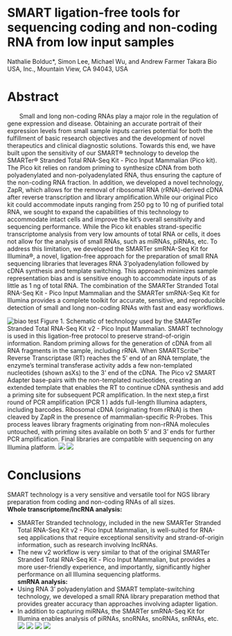 # SMART ligation-free tools for sequencing coding and non-coding RNA from low input samples
Nathalie Bolduc*, Simon Lee, Michael Wu, and Andrew Farmer 
Takara Bio USA, Inc., Mountain View, CA 94043, USA 
# Abstract  
&#8195;&#8195;Small and long non-coding RNAs play a major role in the regulation of gene expression and disease. Obtaining an accurate portrait of their expression levels from small sample inputs carries potential for both the fulfillment of basic research objectives and the development of novel therapeutics and clinical diagnostic solutions. Towards this end, we have built upon the sensitivity of our SMART® technology to develop the SMARTer® Stranded Total RNA-Seq Kit - Pico Input Mammalian (Pico kit). The Pico kit relies on random priming to synthesize cDNA from both polyadenylated and non-polyadenylated RNA, thus ensuring the capture of the non-coding RNA fraction. In addition, we developed a novel technology, ZapR, which allows for the removal of ribosomal RNA (rRNA)-derived cDNA after reverse transcription and library amplification.While our original Pico kit could accommodate inputs ranging from 250 pg to 10 ng of purified total RNA, we sought to expand the capabilities of this technology to accommodate intact cells and improve the kit’s overall sensitivity and sequencing performance. While the Pico kit enables strand-specific transcriptome analysis from very low amounts of total RNA or cells, it does not allow for the analysis of small RNAs, such as miRNAs, piRNAs, etc. To address this limitation, we developed the SMARTer smRNA-Seq Kit for Illumina®, a novel, ligation-free approach for the preparation of small RNA sequencing libraries that leverages RNA 3’polyadenylation followed by cDNA synthesis and template switching. This approach minimizes sample representation bias and is sensitive enough to accommodate inputs of as little as 1 ng of total RNA. The combination of the SMARTer Stranded Total RNA-Seq Kit - Pico Input Mammalian and the SMARTer smRNA-Seq Kit for Illumina provides a complete toolkit for accurate, sensitive, and reproducible detection of small and long non-coding RNAs with fast and easy workflows.

![biao test](http://tianchen2019.cn3v.net/Clontech4.png)
Figure 1. Schematic of technology used by the SMARTer Stranded Total RNA-Seq Kit v2 - Pico Input Mammalian.
SMART technology is used in this ligation-free protocol to preserve strand-of-origin information. Random priming allows for the generation of cDNA from all RNA fragments in the sample, including rRNA. When SMARTScribe™ Reverse Transcriptase (RT) reaches the 5’ end of an RNA template, the enzyme’s terminal transferase activity adds a few non-templated nucleotides (shown asXs) to the 3’ end of the cDNA. The Pico v2 SMART Adapter base-pairs with the non-templated nucleotides, creating an extended template that enables the RT to continue cDNA synthesis and add a priming site for subsequent PCR amplification. In the next step,a first round of PCR amplification (PCR 1 ) adds full-length Illumina adapters, including barcodes. Ribosomal cDNA (originating from rRNA) is then cleaved by ZapR in the presence of mammalian-specific R-Probes. This process leaves library fragments originating from non-rRNA molecules untouched, with priming sites available on both 5’ and 3’ ends for further PCR amplification. Final libraries are compatible with sequencing on any Illumina platform.
![](http://tianchen2019.cn3v.net/Clontech5.png)
![](http://tianchen2019.cn3v.net/Clontech6.png)
# Conclusions
SMART technology is a very sensitive and versatile tool for NGS library preparation from coding and non-coding RNAs of all sizes.  
**Whole transcriptome/lncRNA analysis:**  
* SMARTer Stranded technology, included in the new SMARTer Stranded Total RNA-Seq Kit v2 - Pico Input Mammalian, is well-suited for RNA-seq applications that require exceptional sensitivity and strand-of-origin information, such as research involving lncRNAs.
* The new v2 workflow is very similar to that of the original SMARTer Stranded Total RNA-Seq Kit - Pico Input Mammalian, but provides a more user-friendly experience, and importantly, significantly higher performance on all Illumina sequencing platforms.  
**smRNA analysis:**
* Using RNA 3’ polyadenylation and SMART template-switching technology, we developed a small RNA library preparation method that provides greater accuracy than approaches involving adapter ligation.
* In addition to capturing miRNAs, the SMARTer smRNA-Seq Kit for Illumina enables analysis of piRNAs, snoRNAs, snoRNAs, snRNAs, etc.
![](http://tianchen2019.cn3v.net/Clontech7.png)
![](http://tianchen2019.cn3v.net/Clontech8.png)
![](http://tianchen2019.cn3v.net/Clontech9.png)
![](http://tianchen2019.cn3v.net/Clontech10.png)
